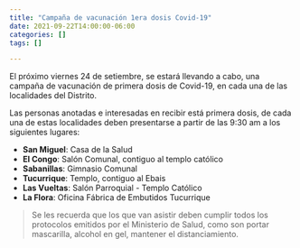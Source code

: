 ```yaml
---
title: "Campaña de vacunación 1era dosis Covid-19"
date: 2021-09-22T14:00:00-06:00
categories: []
tags: []

---
```


El próximo viernes 24 de setiembre, se estará llevando a cabo, una campaña de vacunación de primera dosis de Covid-19, en cada una de las localidades del Distrito.

<!--more-->

Las personas anotadas e interesadas en recibir está primera dosis, de cada una de estas localidades deben presentarse a partir de las 9:30 am a los siguientes lugares:

- **San Miguel**: Casa de la Salud
- **El Congo**: Salón Comunal, contiguo al templo católico 
- **Sabanillas**: Gimnasio Comunal 
- **Tucurrique**: Templo, contiguo al Ebais 
- **Las Vueltas**: Salón Parroquial - Templo Católico 
- **La Flora**: Oficina Fábrica de Embutidos Tucurrique 

> Se les recuerda que los que van asistir deben cumplir todos los protocolos emitidos por el Ministerio de Salud, como son portar mascarilla, alcohol en gel, mantener el distanciamiento.